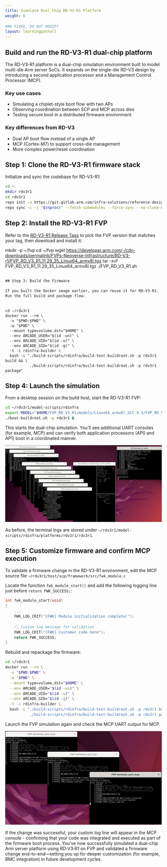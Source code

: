 ```yaml
---
title: Simulate Dual Chip RD-V3-R1 Platform
weight: 6

### FIXED, DO NOT MODIFY
layout: learningpathall
---
```


## Build and run the RD-V3-R1 dual-chip platform

The RD-V3-R1 platform is a dual-chip simulation environment built to model multi-die Arm server SoCs. It expands on the single-die RD-V3 design by introducing a second application processor and a Management Control Processor (MCP).

### Key use cases

- Simulating a chiplet-style boot flow with two APs
- Observing coordination between SCP and MCP across dies
- Testing secure boot in a distributed firmware environment

### Key differences from RD-V3

- Dual AP boot flow instead of a single AP
- MCP (Cortex-M7) to support cross-die management
- More complex power/reset coordination

## Step 1: Clone the RD-V3-R1 firmware stack

Initialize and sync the codebase for RD-V3-R1:

```bash
cd ~
mkdir rdv3r1
cd rdv3r1
repo init -u https://git.gitlab.arm.com/infra-solutions/reference-design/infra-refdesign-manifests.git -m pinned-rdv3r1.xml -b refs/tags/RD-INFRA-2025.07.03 --depth=1
repo sync -c -j "$(nproc)" --fetch-submodules --force-sync --no-clone-bundle
```

## Step 2: Install the RD-V3-R1 FVP

Refer to the [RD-V3-R1 Release Tags](https://neoverse-reference-design.docs.arm.com/en/latest/platforms/rdv3.html#release-tags) to pick the FVP version that matches your tag, then download and install it: 


mkdir -p ~/fvp
cd ~/fvp
wget https://developer.arm.com/-/cdn-downloads/permalink/FVPs-Neoverse-Infrastructure/RD-V3-r1/FVP_RD_V3_R1_11.29_35_Linux64_armv8l.tgz
tar -xvf FVP_RD_V3_R1_11.29_35_Linux64_armv8l.tgz
./FVP_RD_V3_R1.sh
```

## Step 3: Build the Firmware

If you built the Docker image earlier, you can reuse it for RD-V3-R1. Run the full build and package flow:


cd ~/rdv3r1
docker run --rm \
  -v "$PWD:$PWD" \
  -w "$PWD" \
  --mount type=volume,dst="$HOME" \
  --env ARCADE_USER="$(id -un)" \
  --env ARCADE_UID="$(id -u)" \
  --env ARCADE_GID="$(id -g)" \
  -t -i rdinfra-builder \
  bash -c "./build-scripts/rdinfra/build-test-buildroot.sh -p rdv3r1 build && \
           ./build-scripts/rdinfra/build-test-buildroot.sh -p rdv3r1 package"
```

## Step 4: Launch the simulation

From a desktop session on the build host, start the RD-V3-R1 FVP:
```bash
cd ~/rdv3r1/model-scripts/rdinfra
export MODEL="$HOME/FVP_RD_V3_R1/models/Linux64_armv8l_GCC-9.3/FVP_RD_V3_R1"  # adjust if your path/toolchain differs
./boot-buildroot.sh -p rdv3r1 &
```

This starts the dual-chip simulation. You’ll see additional UART consoles (for example, MCP) and can verify both application processors (AP0 and AP1) boot in a coordinated manner.

![img5 alt-text#center](rdv3r1_sim_login.jpg "RD-V3-R1 Buildroot login")

As before, the terminal logs are stored under `~/rdv3r1/model-scripts/rdinfra/platforms/rdv3r1/rdv3r1`.


## Step 5: Customize firmware and confirm MCP execution

To validate a firmware change in the RD-V3-R1 environment, edit the MCP source file `~/rdv3r1/host/scp/framework/src/fwk_module.c`

Locate the function `fwk_module_start()` and add the following logging line just before `return FWK_SUCCESS;`:

```c
int fwk_module_start(void)
{
    ...
    FWK_LOG_CRIT("[FWK] Module initialization complete!");

    // Custom log message for validation
    FWK_LOG_CRIT("[FWK] Customer code here");
    return FWK_SUCCESS;
}
```

Rebuild and repackage the firmware:

```bash
cd ~/rdv3r1
docker run --rm \
  -v "$PWD:$PWD" \
  -w "$PWD" \
  --mount type=volume,dst="$HOME" \
  --env ARCADE_USER="$(id -un)" \
  --env ARCADE_UID="$(id -u)" \
  --env ARCADE_GID="$(id -g)" \
  -t -i rdinfra-builder \
  bash -c "./build-scripts/rdinfra/build-test-buildroot.sh -p rdv3r1 build && \
           ./build-scripts/rdinfra/build-test-buildroot.sh -p rdv3r1 package"
```

Launch the FVP simulation again and check the MCP UART output for MCP.

![img6 alt-text#center](rdv3r1_sim_codechange.jpg "RDV3 R1 modify firmware")


If the change was successful, your custom log line will appear in the MCP console - confirming that your code was integrated and executed as part of the firmware boot process.
You’ve now successfully simulated a dual-chip Arm server platform using RD‑V3‑R1 on FVP and validated a firmware change end-to-end—setting you up for deeper customization (for example, BMC integration) in future development cycles.

